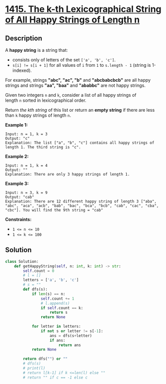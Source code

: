 # [1415. The k-th Lexicographical String of All Happy Strings of Length n](https://leetcode.com/problems/the-k-th-lexicographical-string-of-all-happy-strings-of-length-n/description/?envType=daily-question&envId=2025-02-19)

## Description

A **happy string** is a string that:

- consists only of letters of the set `['a', 'b', 'c']`.
- `s[i] != s[i + 1]` for all values of `i` from `1` to `s.length - 1` (string is 1-indexed).

For example, strings **"abc", "ac", "b"** and **"abcbabcbcb"** are all happy strings and strings **"aa", "baa"** and **"ababbc"** are not happy strings.

Given two integers `n` and `k`, consider a list of all happy strings of length `n` sorted in lexicographical order.

Return *the kth string* of this list or return an **empty string** if there are less than `k` happy strings of length `n`.

**Example 1:**

```
Input: n = 1, k = 3
Output: "c"
Explanation: The list ["a", "b", "c"] contains all happy strings of length 1. The third string is "c".

```

**Example 2:**

```
Input: n = 1, k = 4
Output: ""
Explanation: There are only 3 happy strings of length 1.

```

**Example 3:**

```
Input: n = 3, k = 9
Output: "cab"
Explanation: There are 12 different happy string of length 3 ["aba", "abc", "aca", "acb", "bab", "bac", "bca", "bcb", "cab", "cac", "cba", "cbc"]. You will find the 9th string = "cab"

```

**Constraints:**

- `1 <= n <= 10`
- `1 <= k <= 100`

## Solution

```python
class Solution:
    def getHappyString(self, n: int, k: int) -> str:
        self.count = 0
        # l = []
        letters = ['a', 'b', 'c']
        # s = ""
        def dfs(s):
            if len(s) == n:
                self.count += 1
                # l.append(s)
                if self.count == k:
                    return s
                return None
            
            for letter in letters:
                if not s or letter != s[-1]:
                    ans = dfs(s+letter)
                    if ans:
                        return ans
            return None
        
        return dfs("") or ""
        # dfs(s)
        # print(l)
        # return l[k-1] if k <=len(l) else ""
        # return "" if c == -1 else c
```










